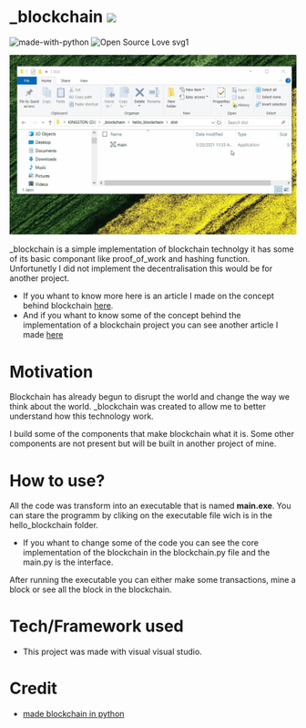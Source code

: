 # _blockchain <img src="https://github.com/quantumporium/_blockchain/blob/main/hello_blockchain/img/blockchain_icon.ico" width='25cm'>
![made-with-python](https://img.shields.io/badge/Made%20with-Python-1f425f.svg)
![Open Source Love svg1](https://badges.frapsoft.com/os/v1/open-source.svg?v=103)


![](https://github.com/quantumporium/_blockchain/blob/main/hello_blockchain/img/demo.gif)

_blockchain is a simple implementation of blockchain technolgy it has some of its basic componant like proof_of_work and hashing function. Unfortunetly I did not implement the decentralisation this would be for another project.

- If you whant to know more here is an article I made on the concept behind blockchain [here](https://medium.com/coinmonks/blockchain-101-5e19b7249db8).
- And if you whant to know some of the concept behind the implementation of a blockchain project you can see another article I made [here](https://penyel-djegnene.medium.com/learn-blockchain-by-creating-one-3a38cc7b263b)

# Motivation
Blockchain has already begun to disrupt the world and change the way we think about the world. _blockchain was created to allow me to better understand how this technology work.

I build some of the components that make blockchain what it is. Some other components are not present but will be built in another project of mine.

# How to use?
All the code was transform into an executable that is named __main.exe__. You can stare the programm by cliking on the executable file wich is in the hello_blockchain folder.

- If you whant to change some of the code you can see the core implementation of the blockchain in the blockchain.py file and the main.py is the interface.

After running the executable you can either make some transactions, mine a block or see all the block in the blockchain.

# Tech/Framework used
- This project was made with visual visual studio.

# Credit
- [made blockchain in python](https://www.activestate.com/blog/how-to-build-a-blockchain-in-python/)
